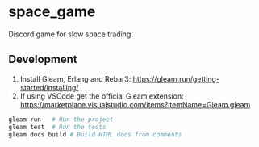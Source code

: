 # space_game

Discord game for slow space trading.

## Development

1. Install Gleam, Erlang and Rebar3: https://gleam.run/getting-started/installing/
2. If using VSCode get the official Gleam extension: https://marketplace.visualstudio.com/items?itemName=Gleam.gleam

```sh
gleam run   # Run the project
gleam test  # Run the tests
gleam docs build # Build HTML docs from comments
```
